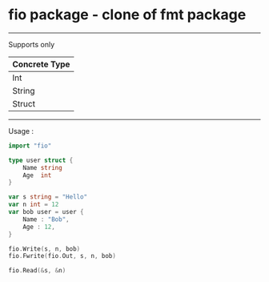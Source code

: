 # fio package - clone of fmt package
---
Supports only 

| Concrete Type  |
|----------------|
|       Int      |
|     String     |
|     Struct     |

---
Usage :
```go
import "fio"

type user struct {
    Name string
    Age  int
}

var s string = "Hello"
var n int = 12
var bob user = user {
    Name : "Bob",
    Age : 12,
}

fio.Write(s, n, bob)
fio.Fwrite(fio.Out, s, n, bob)

fio.Read(&s, &n)
```